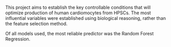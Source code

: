 
This project aims to establish the key controllable conditions that will optimize production of human cardiomocytes from HPSCs. The most influential variables were established using biological reasoning, rather than the feature selection method. 


Of all models used, the most reliable predictor was the Random Forest Regression. 
